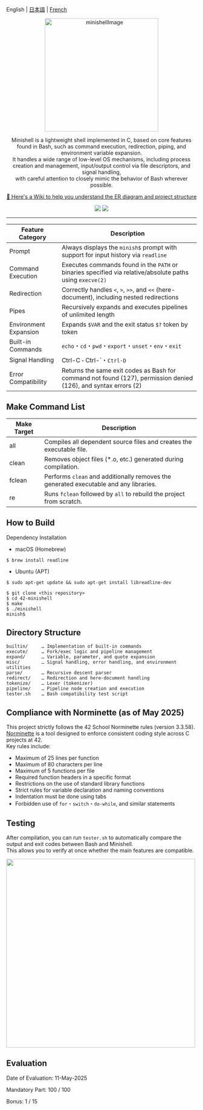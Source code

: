 English | [日本語](./README.md) | [French](./README_fr.md)

<p align="center">
  <picture>
    <img height="300" alt="minishellImage" src="https://github.com/user-attachments/assets/96aab2ee-f9e3-4db8-ac33-61ad4aed5ad8">
  </picture>
</p>

<p align="center">
Minishell is a lightweight shell implemented in C, based on core features found in Bash, such as command execution, redirection, piping, and environment variable expansion.<br>
It handles a wide range of low-level OS mechanisms, including process creation and management, input/output control via file descriptors, and signal handling,<br>
with careful attention to closely mimic the behavior of Bash wherever possible.
</p>

<p align="center">
  <a href="https://github.com/liqsuq/42-minishell/wiki">🐚 Here's a Wiki to help you understand the ER diagram and project structure</a>
</p>

<p align="center">
  <img src="https://img.shields.io/badge/-C-213a70.svg?logo=C&style=flat">
  <img src="https://img.shields.io/badge/-Linux-ea5520.svg?logo=linux&style=flat">
</p>

<hr>

| Feature Category     | Description |
|----------------------|-------------|
| Prompt               | Always displays the `minish$` prompt with support for input history via `readline`          |
| Command Execution    | Executes commands found in the `PATH` or binaries specified via relative/absolute paths using `execve(2)` |
| Redirection          | Correctly handles `<`, `>`, `>>`, and `<<` (here-document), including nested redirections    |
| Pipes                | Recursively expands and executes pipelines of unlimited length                               |
| Environment Expansion| Expands `$VAR` and the exit status `$?` token by token                                       |
| Built-in Commands    | `echo`・`cd`・`pwd`・`export`・`unset`・`env`・`exit`                                          |
| Signal Handling      | Ctrl-C`・`Ctrl-\`・`Ctrl-D`                                                                   |
| Error Compatibility  | Returns the same exit codes as Bash for command not found (127), permission denied (126), and syntax errors (2) |


## Make Command List
| Make Target | Description                                                                                     |
|-------------|-------------------------------------------------------------------------------------------------|
| all         | Compiles all dependent source files and creates the executable file.                            |
| clean       | Removes object files (*.o, etc.) generated during compilation.                                  |
| fclean      | Performs `clean` and additionally removes the generated executable and any libraries.           |
| re          | Runs `fclean` followed by `all` to rebuild the project from scratch.                            |



## How to Build
Dependency Installation
- macOS (Homebrew)
```
$ brew install readline
```
- Ubuntu (APT)
```
$ sudo apt-get update && sudo apt-get install libreadline-dev
```
```
$ git clone <this repository>
$ cd 42-minishell
$ make
$ ./minishell
minish$
```
## Directory Structure
```
builtin/     … Implementation of built-in commands  
execute/     … Fork/exec logic and pipeline management  
expand/      … Variable, parameter, and quote expansion  
misc/        … Signal handling, error handling, and environment utilities  
parse/       … Recursive descent parser  
redirect/    … Redirection and here-document handling  
tokenize/    … Lexer (tokenizer)  
pipeline/    … Pipeline node creation and execution  
tester.sh    … Bash compatibility test script  
```

## Compliance with Norminette (as of May 2025)

This project strictly follows the 42 School Norminette rules (version 3.3.58).  
[Norminette](https://github.com/42School/norminette) is a tool designed to enforce consistent coding style across C projects at 42.  
Key rules include:

- Maximum of 25 lines per function  
- Maximum of 80 characters per line  
- Maximum of 5 functions per file  
- Required function headers in a specific format  
- Restrictions on the use of standard library functions  
- Strict rules for variable declaration and naming conventions  
- Indentation must be done using tabs  
- Forbidden use of `for`・`switch`・`do-while`, and similar statements  

  
## Testing
After compilation, you can run `tester.sh` to automatically compare the output and exit codes between Bash and Minishell.  
This allows you to verify at once whether the main features are compatible.
<p align="left">
  <img src="https://github.com/user-attachments/assets/acb01f2c-5a10-4465-86d0-332571e75438" height="500">
</p>

## Evaluation

Date of Evaluation: 11-May-2025

Mandatory Part: 100 / 100

Bonus: 1 / 15
